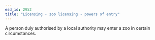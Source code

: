 ```yaml
---
esd_id: 2952
title: "Licensing - zoo licensing - powers of entry"
---
```


A person duly authorised by a local authority may enter a zoo in certain circumstances.

